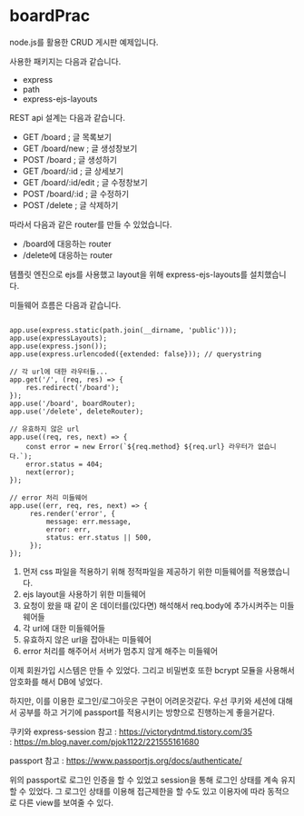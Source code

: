 # boardPrac

node.js를 활용한 CRUD 게시판 예제입니다. 

사용한 패키지는 다음과 같습니다. 

- express
- path
- express-ejs-layouts

REST api 설계는 다음과 같습니다. 

- GET /board           ; 글 목록보기
- GET /board/new       ; 글 생성창보기
- POST /board          ; 글 생성하기 
- GET /board/:id       ; 글 상세보기 
- GET /board/:id/edit  ; 글 수정창보기
- POST /board/:id      ; 글 수정하기 
- POST /delete         ; 글 삭제하기

따라서 다음과 같은 router를 만들 수 있었습니다. 

- /board에 대응하는 router
- /delete에 대응하는 router

템플릿 엔진으로 ejs를 사용했고 layout을 위해 express-ejs-layouts를 설치했습니다. 

미들웨어 흐름은 다음과 같습니다. 
<pre><code>
app.use(express.static(path.join(__dirname, 'public')));
app.use(expressLayouts);
app.use(express.json());
app.use(express.urlencoded({extended: false})); // querystring

// 각 url에 대한 라우터들...  
app.get('/', (req, res) => {
    res.redirect('/board');
});
app.use('/board', boardRouter);
app.use('/delete', deleteRouter);

// 유효하지 않은 url 
app.use((req, res, next) => {
    const error = new Error(`${req.method} ${req.url} 라우터가 없습니다.`);
    error.status = 404;
    next(error);
});

// error 처리 미들웨어 
app.use((err, req, res, next) => {
     res.render('error', {
         message: err.message,
         error: err,
         status: err.status || 500,
     }); 
});
</code></pre>

1. 먼저 css 파일을 적용하기 위해 정적파일을 제공하기 위한 미들웨어를 적용했습니다.
2. ejs layout을 사용하기 위한 미들웨어
3. 요청이 왔을 때 같이 온 데이터를(있다면) 해석해서 req.body에 추가시켜주는 미들웨어들 
4. 각 url에 대한 미들웨어들 
5. 유효하지 않은 url을 잡아내는 미들웨어 
6. error 처리를 해주어서 서버가 멈추지 않게 해주는 미들웨어 


이제 회원가입 시스템은 만들 수 있었다. 
그리고 비밀번호 또한 bcrypt 모듈을 사용해서 암호화를 해서 DB에 넣었다. 

하지만, 이를 이용한 로그인/로그아웃은 구현이 어려운것같다. 우선 쿠키와 세션에 대해서 공부를 하고 거기에 passport를 적용시키는 방향으로 진행하는게 좋을거같다. 

쿠키와 express-session 참고 : https://victorydntmd.tistory.com/35  
                           : https://m.blog.naver.com/pjok1122/221555161680

passport 참고 : https://www.passportjs.org/docs/authenticate/ 

위의 passport로 로그인 인증을 할 수 있었고 session을 통해 로그인 상태를 계속 유지할 수 있었다. 
그 로그인 상태를 이용해 접근제한을 할 수도 있고 이용자에 따라 동적으로 다른 view를 보여줄 수 있다.
